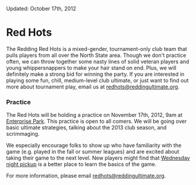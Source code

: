 Updated: October 17th, 2012

# Red Hots

The Redding Red Hots is a mixed-gender, tournament-only club team that pulls players from all over the North State area.
Though we don't practice often, we can throw together some nasty lines of solid veteran players and young whippersnappers to make your hair stand on end.
Plus, we will definitely make a strong bid for winning the party.
If you are interested in playing some fun, chill, medium-level club ultimate, or just want to find out more about tournament play, email us at <redhots@reddingultimate.org>.


### Practice

The Red Hots will be holding a practice on November 17th, 2012, 9am at [Enterprise Park](/places/enterprise).
This practice is open to all comers.
We will be going over basic ultimate strategies, talking about the 2013 club season, and scrimmaging.

We especially encourage folks to show up who have familiarity with the game (e.g. played in the fall or summer leagues) and are excited about taking their game to the next level.
New players might find that [Wednesday night pickup](/leagues/raful) is a better place to learn the basics of the game.

For more information, please email <redhots@reddingultimate.org>.
